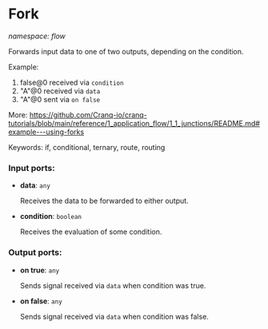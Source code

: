 # Fork

_namespace: flow_

Forwards input data to one of two outputs, depending on the condition.

Example:
1. false@0 received via `condition`
2. "A"@0 received via `data`
3. "A"@0 sent via `on false`

More:
https://github.com/Cranq-io/cranq-tutorials/blob/main/reference/1_application_flow/1_1_junctions/README.md#example---using-forks

Keywords: if, conditional, ternary, route, routing

### Input ports:

* __data__: ` any `

    Receives the data to be forwarded to either output.


* __condition__: ` boolean `

    Receives the evaluation of some condition.

### Output ports:

* __on true__: ` any `

    Sends signal received via `data` when condition was true.


* __on false__: ` any `

    Sends signal received via `data` when condition was false.

